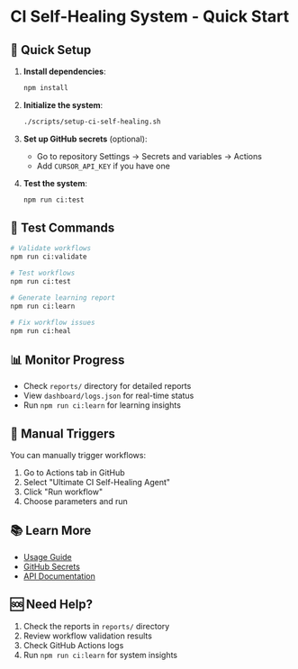 # CI Self-Healing System - Quick Start

## 🚀 Quick Setup

1. **Install dependencies**:
   ```bash
   npm install
   ```

2. **Initialize the system**:
   ```bash
   ./scripts/setup-ci-self-healing.sh
   ```

3. **Set up GitHub secrets** (optional):
   - Go to repository Settings → Secrets and variables → Actions
   - Add `CURSOR_API_KEY` if you have one

4. **Test the system**:
   ```bash
   npm run ci:test
   ```

## 🧪 Test Commands

```bash
# Validate workflows
npm run ci:validate

# Test workflows
npm run ci:test

# Generate learning report
npm run ci:learn

# Fix workflow issues
npm run ci:heal
```

## 📊 Monitor Progress

- Check `reports/` directory for detailed reports
- View `dashboard/logs.json` for real-time status
- Run `npm run ci:learn` for learning insights

## 🔧 Manual Triggers

You can manually trigger workflows:
1. Go to Actions tab in GitHub
2. Select "Ultimate CI Self-Healing Agent"
3. Click "Run workflow"
4. Choose parameters and run

## 📚 Learn More

- [Usage Guide](docs/ci-self-healing-usage.md)
- [GitHub Secrets](docs/github-secrets.md)
- [API Documentation](docs/api-documentation.md)

## 🆘 Need Help?

1. Check the reports in `reports/` directory
2. Review workflow validation results
3. Check GitHub Actions logs
4. Run `npm run ci:learn` for system insights
